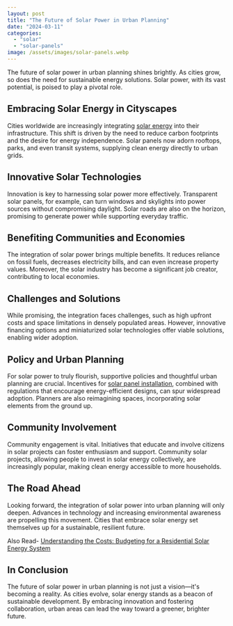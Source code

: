```yaml
---
layout: post
title: "The Future of Solar Power in Urban Planning"
date: "2024-03-11"
categories: 
  - "solar"
  - "solar-panels"
image: /assets/images/solar-panels.webp
---
```


The future of solar power in urban planning shines brightly. As cities grow, so does the need for sustainable energy solutions. Solar power, with its vast potential, is poised to play a pivotal role.

## Embracing Solar Energy in Cityscapes

Cities worldwide are increasingly integrating [solar energy](/why-solar-energy-is-the-best-alternative/) into their infrastructure. This shift is driven by the need to reduce carbon footprints and the desire for energy independence. Solar panels now adorn rooftops, parks, and even transit systems, supplying clean energy directly to urban grids.

## Innovative Solar Technologies

Innovation is key to harnessing solar power more effectively. Transparent solar panels, for example, can turn windows and skylights into power sources without compromising daylight. Solar roads are also on the horizon, promising to generate power while supporting everyday traffic.

## Benefiting Communities and Economies

The integration of solar power brings multiple benefits. It reduces reliance on fossil fuels, decreases electricity bills, and can even increase property values. Moreover, the solar industry has become a significant job creator, contributing to local economies.

## Challenges and Solutions

While promising, the integration faces challenges, such as high upfront costs and space limitations in densely populated areas. However, innovative financing options and miniaturized solar technologies offer viable solutions, enabling wider adoption.

## Policy and Urban Planning

For solar power to truly flourish, supportive policies and thoughtful urban planning are crucial. Incentives for [solar panel installation](/), combined with regulations that encourage energy-efficient designs, can spur widespread adoption. Planners are also reimagining spaces, incorporating solar elements from the ground up.

## Community Involvement

Community engagement is vital. Initiatives that educate and involve citizens in solar projects can foster enthusiasm and support. Community solar projects, allowing people to invest in solar energy collectively, are increasingly popular, making clean energy accessible to more households.

## The Road Ahead

Looking forward, the integration of solar power into urban planning will only deepen. Advances in technology and increasing environmental awareness are propelling this movement. Cities that embrace solar energy set themselves up for a sustainable, resilient future.

Also Read- [Understanding the Costs: Budgeting for a Residential Solar Energy System](/understanding-the-costs-budgeting-for-a-residential-solar-energy-system/)

## In Conclusion

The future of solar power in urban planning is not just a vision—it's becoming a reality. As cities evolve, solar energy stands as a beacon of sustainable development. By embracing innovation and fostering collaboration, urban areas can lead the way toward a greener, brighter future.
